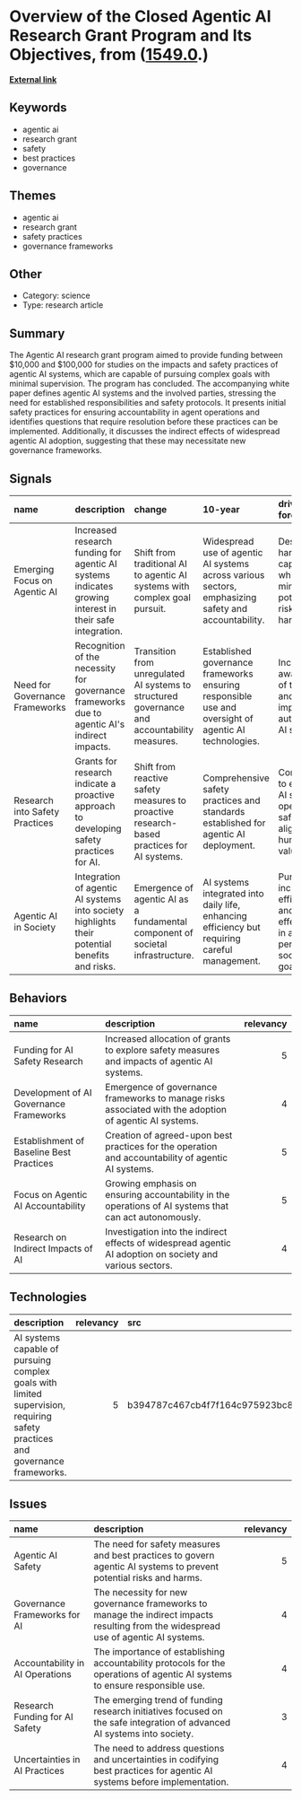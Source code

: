 # __Overview of the Closed Agentic AI Research Grant Program and Its Objectives__, from ([1549.0](https://kghosh.substack.com/p/1549.0).)

__[External link](https://openai.com/research/practices-for-governing-agentic-ai-systems)__



## Keywords

* agentic ai
* research grant
* safety
* best practices
* governance

## Themes

* agentic ai
* research grant
* safety practices
* governance frameworks

## Other

* Category: science
* Type: research article

## Summary

The Agentic AI research grant program aimed to provide funding between $10,000 and $100,000 for studies on the impacts and safety practices of agentic AI systems, which are capable of pursuing complex goals with minimal supervision. The program has concluded. The accompanying white paper defines agentic AI systems and the involved parties, stressing the need for established responsibilities and safety protocols. It presents initial safety practices for ensuring accountability in agent operations and identifies questions that require resolution before these practices can be implemented. Additionally, it discusses the indirect effects of widespread agentic AI adoption, suggesting that these may necessitate new governance frameworks.

## Signals

| name                           | description                                                                                             | change                                                                                       | 10-year                                                                                              | driving-force                                                                               |   relevancy |
|:-------------------------------|:--------------------------------------------------------------------------------------------------------|:---------------------------------------------------------------------------------------------|:-----------------------------------------------------------------------------------------------------|:--------------------------------------------------------------------------------------------|------------:|
| Emerging Focus on Agentic AI   | Increased research funding for agentic AI systems indicates growing interest in their safe integration. | Shift from traditional AI to agentic AI systems with complex goal pursuit.                   | Widespread use of agentic AI systems across various sectors, emphasizing safety and accountability.  | Desire to harness AI's capabilities while minimizing potential risks and harms.             |           4 |
| Need for Governance Frameworks | Recognition of the necessity for governance frameworks due to agentic AI's indirect impacts.            | Transition from unregulated AI systems to structured governance and accountability measures. | Established governance frameworks ensuring responsible use and oversight of agentic AI technologies. | Increasing awareness of the risks and societal impacts of autonomous AI systems.            |           5 |
| Research into Safety Practices | Grants for research indicate a proactive approach to developing safety practices for AI.                | Shift from reactive safety measures to proactive research-based practices for AI systems.    | Comprehensive safety practices and standards established for agentic AI deployment.                  | Commitment to ensuring AI systems operate safely and align with human values.               |           4 |
| Agentic AI in Society          | Integration of agentic AI systems into society highlights their potential benefits and risks.           | Emergence of agentic AI as a fundamental component of societal infrastructure.               | AI systems integrated into daily life, enhancing efficiency but requiring careful management.        | Pursuit of increased efficiency and effectiveness in achieving personal and societal goals. |           4 |

## Behaviors

| name                                     | description                                                                                               |   relevancy |
|:-----------------------------------------|:----------------------------------------------------------------------------------------------------------|------------:|
| Funding for AI Safety Research           | Increased allocation of grants to explore safety measures and impacts of agentic AI systems.              |           5 |
| Development of AI Governance Frameworks  | Emergence of governance frameworks to manage risks associated with the adoption of agentic AI systems.    |           4 |
| Establishment of Baseline Best Practices | Creation of agreed-upon best practices for the operation and accountability of agentic AI systems.        |           5 |
| Focus on Agentic AI Accountability       | Growing emphasis on ensuring accountability in the operations of AI systems that can act autonomously.    |           5 |
| Research on Indirect Impacts of AI       | Investigation into the indirect effects of widespread agentic AI adoption on society and various sectors. |           4 |

## Technologies

| description                                                                                                                  |   relevancy | src                              |
|:-----------------------------------------------------------------------------------------------------------------------------|------------:|:---------------------------------|
| AI systems capable of pursuing complex goals with limited supervision, requiring safety practices and governance frameworks. |           5 | b394787c467cb4f7f164c975923bc874 |

## Issues

| name                            | description                                                                                                                         |   relevancy |
|:--------------------------------|:------------------------------------------------------------------------------------------------------------------------------------|------------:|
| Agentic AI Safety               | The need for safety measures and best practices to govern agentic AI systems to prevent potential risks and harms.                  |           5 |
| Governance Frameworks for AI    | The necessity for new governance frameworks to manage the indirect impacts resulting from the widespread use of agentic AI systems. |           4 |
| Accountability in AI Operations | The importance of establishing accountability protocols for the operations of agentic AI systems to ensure responsible use.         |           4 |
| Research Funding for AI Safety  | The emerging trend of funding research initiatives focused on the safe integration of advanced AI systems into society.             |           3 |
| Uncertainties in AI Practices   | The need to address questions and uncertainties in codifying best practices for agentic AI systems before implementation.           |           4 |